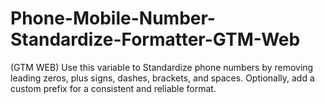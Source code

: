 # Phone-Mobile-Number-Standardize-Formatter-GTM-Web
(GTM WEB)
Use this variable to Standardize phone numbers by removing leading zeros, plus signs, dashes, brackets, and spaces. Optionally, add a custom prefix for a consistent and reliable format.

